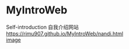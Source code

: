# MyIntroWeb <br/>
Self-introduction 自我介绍网站 <br/>
https://rimu907.github.io/MyIntroWeb/nandi.html<br/>
[image](https://github.com/Rimu907/MyIntroWeb/blob/main/imgs/nandi.jpg)
